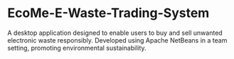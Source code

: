 # EcoMe-E-Waste-Trading-System
A desktop application designed to enable users to buy and sell unwanted electronic waste responsibly. Developed using Apache NetBeans in a team setting, promoting environmental sustainability.
